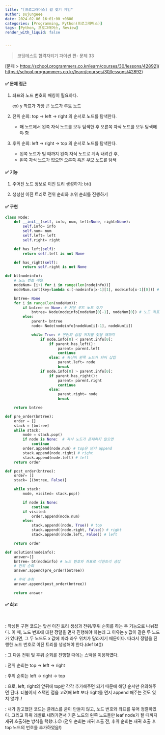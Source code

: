 ```yaml
---
title: "[프로그래머스] 길 찾기 게임"
author: sujungeee
date: 2024-02-06 16:01:00 +0800
categories: [Programming, Python(프로그래머스)]
tags: [Python, 프로그래머스, Review]
render_with_liquid: false


---
```




> 코딩테스트 합격자되기 파이썬 편- 문제 33

[문제 >   https://school.programmers.co.kr/learn/courses/30/lessons/42892]( https://school.programmers.co.kr/learn/courses/30/lessons/42892)





#### ✅ 문제 접근

1. 좌표와 노드 번호의 매칭이 필요하다.

   ex) y 좌표가 가장 큰 노드가 루트 노드



2. 전위 순회: top -> left -> right 의 순서로 노드를 탐색한다.
   - 매 노드에서 왼쪽 자식 노드를 모두 탐색한 후 오른쪽 자식 노드를 모두 탐색해야 함



3. 후위 순회: left -> right -> top 의 순서로 노드를 탐색한다.
   - 왼쪽 노드가 빌 때까지 왼쪽 자식 노드로 계속 내려간 후, 
   - 왼쪽 자식 노드가 없으면 오른쪽 혹은 부모 노드를 탐색



#### ✅ 기능

1. 주어진 노드 정보로 이진 트리 생성하기: bt()



2. 생성한 이진 트리로 전위 순회와 후위 순회를 진행하기




#### ✅ 구현

```python
class Node:
    def __init__(self, info, num, left=None, right=None):
        self.info= info
        self.num= num
        self.left= left
        self.right= right

    def has_left(self):
        return self.left is not None

    def has_right(self):
        return self.right is not None

def bt(nodeinfo):
    # 노드 번호 배열
    nodeNum= [i+1 for i in range(len(nodeinfo))]
    nodeNum.sort(key=lambda x:(-nodeinfo[x-1][1], nodeinfo[x-1][0])) # 1 idx는 내림차순, 2 idx는 오름차순

    bntree= None
    for i in range(len(nodeNum)):
        if bntree == None: # 처음 루트 노드 추가
            bntree= Node(nodeinfo[nodeNum[0]-1], nodeNum[0]) # 노드 좌표, 노드 번호
        else:
            parent= bntree
            node= Node(nodeinfo[nodeNum[i]-1], nodeNum[i])

            while True: # 본인의 삽입 위치를 찾을 때까지
                if node.info[0] < parent.info[0]:
                    if parent.has_left():
                        parent= parent.left
                        continue
                    else: # 자신이 왼쪽 노드가 되어 삽입
                        parent.left= node
                        break
                if node.info[0] > parent.info[0]:
                    if parent.has_right():
                        parent= parent.right
                        continue
                    else:
                        parent.right= node
                        break

    return bntree

def pre_order(bntree):
    order = []
    stack = [bntree]
    while stack:
        node = stack.pop()
        if node is None:  # 자식 노드가 존재하지 않으면
            continue
        order.append(node.num) # top은 먼저 append
        stack.append(node.right) # right
        stack.append(node.left) # left
    return order

def post_order(bntree):
    order= []
    stack= [(bntree, False)]

    while stack:
        node, visited= stack.pop()

        if node is None:
            continue
        if visited:
            order.append(node.num)
        else:
            stack.append((node, True)) # top
            stack.append((node.right, False)) # right
            stack.append((node.left, False)) # left

    return order

def solution(nodeinfo):
    answer=[]
    bntree= bt(nodeinfo) # 노드 번호와 좌표로 이진트리 생성
    # 전위 순회
    answer.append(pre_order(bntree))

    # 후위 순회
    answer.append(post_order(bntree))

    return answer
```



#### ✅ 회고

​	

: 작성된 구현 코드는 앞선 이진 트리 생성과 전위/후위 순회를 하는 두 기능으로 나눠졌다. 이 때, 노드 번호에 대한 정렬을 먼저 진행해야 하는데 그 이유는 y 값이 같은 두 노드가 있다면, 그 두 노드도 x 값에 따라 좌우 위치가 달라지기 때문이다. 따라서 정렬을 진행한 노드 번호로 이진 트리를 생성해야 한다.(def bt())

: 그 다음 전위 및 후위 순회를 진행할 때에는 스택을 이용하였다.

: 전위 순회는 top -> left -> right

: 후위 순회는 left -> right -> top

: 으로, left, right의 앞뒤에 top만 각각 추가해주면 되기 때문에 해당 순서만 유의해주면 된다. 더불어서 스택인 점을 고려해 left 보다 right를 먼저 append 해주는 것도 잊지 않기!.!

: 내가 참고했던 코드는 클래스를 굳이 만들지 않고, 노드 번호와 좌표를 묶어 정렬하였다. 그리고 하위 레벨로 내려가면서 기준 노드의 왼쪽 노드들만 leaf node가 될 때까지 재귀 호출하는 방식을 택했다.😛 (전위 순회는 재귀 호출 전, 후위 순회는 재귀 호출 후 top 노드의 번호를 추가하였음!)  